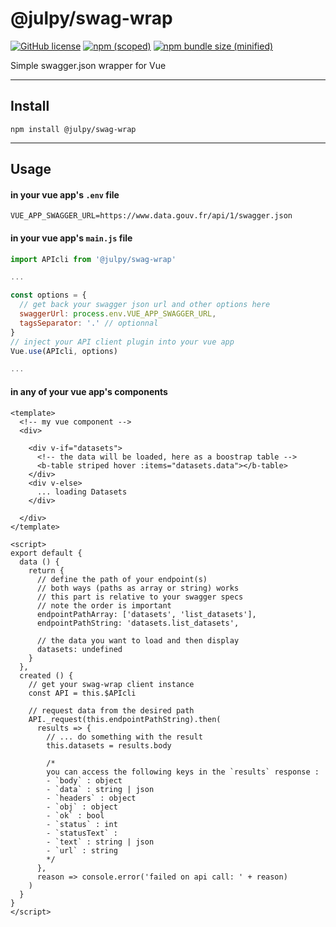 
# @julpy/swag-wrap

[![GitHub license](https://img.shields.io/github/license/co-demos/swag-wrap)](https://github.com/co-demos/swag-wrap/blob/master/LICENSE) [![npm (scoped)](https://img.shields.io/npm/v/@julpy/swag-wrap.svg)](https://www.npmjs.com/package/@julpy/swag-wrap) [![npm bundle size (minified)](https://img.shields.io/bundlephobia/min/@julpy/swag-wrap.svg)](https://www.npmjs.com/package/@julpy/swag-wrap)

Simple swagger.json wrapper for Vue

---------

## Install

```terminal
npm install @julpy/swag-wrap
```

-------
## Usage

#### in your vue app's `.env` file
```env
VUE_APP_SWAGGER_URL=https://www.data.gouv.fr/api/1/swagger.json
```

#### in your vue app's `main.js` file
```js
import APIcli from '@julpy/swag-wrap'

...

const options = {
  // get back your swagger json url and other options here
  swaggerUrl: process.env.VUE_APP_SWAGGER_URL,
  tagsSeparator: '.' // optionnal
}
// inject your API client plugin into your vue app
Vue.use(APIcli, options)

...

```

#### in any of your vue app's components

```vue
<template>
  <!-- my vue component -->
  <div>

    <div v-if="datasets">
      <!-- the data will be loaded, here as a boostrap table -->
      <b-table striped hover :items="datasets.data"></b-table>
    </div>
    <div v-else>
      ... loading Datasets
    </div>

  </div>
</template>

<script>
export default {
  data () {
    return {
      // define the path of your endpoint(s)
      // both ways (paths as array or string) works
      // this part is relative to your swagger specs
      // note the order is important
      endpointPathArray: ['datasets', 'list_datasets'],
      endpointPathString: 'datasets.list_datasets',

      // the data you want to load and then display
      datasets: undefined
    }
  },
  created () {
    // get your swag-wrap client instance
    const API = this.$APIcli

    // request data from the desired path
    API._request(this.endpointPathString).then(
      results => {
        // ... do something with the result
        this.datasets = results.body

        /*
        you can access the following keys in the `results` response : 
        - `body` : object
        - `data` : string | json
        - `headers` : object
        - `obj` : object
        - `ok` : bool
        - `status` : int
        - `statusText` : 
        - `text` : string | json
        - `url` : string
        */
      },
      reason => console.error('failed on api call: ' + reason)
    )
  }
}
</script>
```
